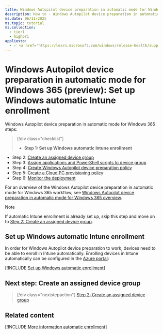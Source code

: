 ```yaml
---
title: Windows Autopilot device preparation in automatic mode for Windows 365 (preview) - Step 1 of 6 - Set up Windows automatic Intune enrollment
description: How to - Windows Autopilot device preparation in automatic mode for Windows 365 (preview) - Step 1 of 6 - Set up Windows automatic Intune enrollment.
ms.date: 06/11/2025
ms.topic: tutorial
ms.collection:
  - tier1
  - highpri
appliesto:
  - ✅ <a href="https://learn.microsoft.com/windows/release-health/supported-versions-windows-client" target="_blank">Windows 11</a>
---
```


# Windows Autopilot device preparation in automatic mode for Windows 365 (preview): Set up Windows automatic Intune enrollment

Windows Autopilot device preparation in automatic mode for Windows 365 steps:

> [!div class="checklist"]
>
> - **Step 1: Set up Windows automatic Intune enrollment**

- Step 2: [Create an assigned device group](automatic-device-group.md)
- Step 3: [Assign applications and PowerShell scripts to device group](automatic-assign-apps-scripts.md)
- Step 4: [Create Windows Autopilot device preparation policy](automatic-autopilot-policy.md)
- Step 5: [Create a Cloud PC provisioning policy](automatic-cloud-pc-provisioning-policy.md)
- Step 6: [Monitor the deployment](automatic-monitor.md)

For an overview of the Windows Autopilot device preparation in automatic mode for Windows 365 workflow, see [Windows Autopilot device preparation in automatic mode for Windows 365 overview](automatic-workflow.md#workflow).

> [!NOTE]
>
> If automatic Intune enrollment is already set up, skip this step and move on to [Step 2: Create an assigned device group](automatic-device-group.md).

## Set up Windows automatic Intune enrollment

In order for Windows Autopilot device preparation to work, devices need to be able to enroll in Intune automatically. Enrolling devices in Intune automatically can be configured in the [Azure portal](https://portal.azure.com):

[!INCLUDE [Set up Windows automatic enrollment](../../../includes/automatic-intune-enrollment.md)]

## Next step: Create an assigned device group

> [!div class="nextstepaction"]
> [Step 2: Create an assigned device group](automatic-device-group.md)

## Related content

[!INCLUDE [More information automatic enrollment](../../../includes/more-info-automatic-enrollment.md)]
